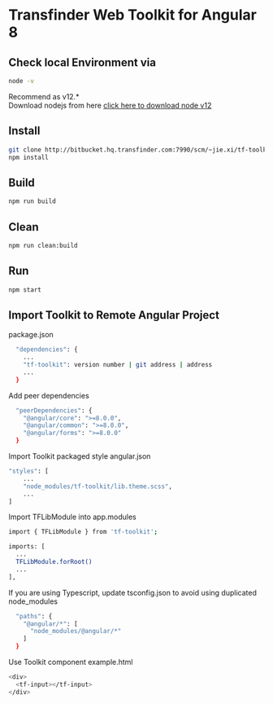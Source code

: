 # Transfinder Web Toolkit for Angular 8

## Check local Environment via
```bash
node -v
```
Recommend as v12.*<br>
Download nodejs from here [click here to download node v12](https://nodejs.org/dist/latest-v12.x/)

## Install
```bash
git clone http://bitbucket.hq.transfinder.com:7990/scm/~jie.xi/tf-toolkit.git
npm install
```

## Build

```bash
npm run build
```

## Clean

```bash
npm run clean:build
```

## Run

```bash
npm start
```

## Import Toolkit to Remote Angular Project
package.json
```bash
  "dependencies": {
    ...
    "tf-toolkit": version number | git address | address
    ...
  }
```

Add peer dependencies
```bash
  "peerDependencies": {
    "@angular/core": ">=8.0.0",
    "@angular/common": ">=8.0.0",
    "@angular/forms": ">=8.0.0"
  }
```

Import Toolkit packaged style
angular.json
```bash
"styles": [
    ...
    "node_modules/tf-toolkit/lib.theme.scss",
    ...
]
```

Import TFLibModule into app.modules
```bash
import { TFLibModule } from 'tf-toolkit';

imports: [
  ...
  TFLibModule.forRoot()
  ...
],
```

If you are using Typescript, update tsconfig.json to avoid using duplicated node_modules
```bash
  "paths": {
    "@angular/*": [
      "node_modules/@angular/*"
    ]
  }
```

Use Toolkit component
example.html
```bash
<div>
  <tf-input></tf-input>
</div>
```
